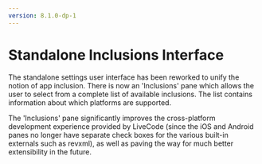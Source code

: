 ```yaml
---
version: 8.1.0-dp-1
---
```

# Standalone Inclusions Interface

The standalone settings user interface has been reworked to unify the 
notion of app inclusion. There is now an 'Inclusions' pane which allows
the user to select from a complete list of available inclusions.
The list contains information about which platforms are supported.

The 'Inclusions' pane significantly improves the cross-platform development
experience provided by LiveCode (since the iOS and Android panes no 
longer have separate check boxes for the various built-in externals such
as revxml), as well as paving the way for much better extensibility in
the future. 
